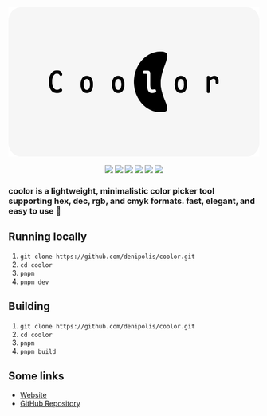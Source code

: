 <p align="center">
<img src="docs/logo.png" height=300 />
</p>
<p align="center">
    <img src="https://img.shields.io/github/license/denipolis/coolor?color=0">
    <img src="https://img.shields.io/github/repo-size/denipolis/coolor">
    <img src="https://img.shields.io/github/issues/denipolis/coolor">
    <img src="https://img.shields.io/github/issues-pr/denipolis/coolor">
    <img src="https://img.shields.io/website?url=https://coolor.polishch.uk">
    <img src="https://img.shields.io/github/last-commit/denipolis/coolor">
</p>

### coolor is a lightweight, minimalistic color picker tool supporting hex, dec, rgb, and cmyk formats. fast, elegant, and easy to use 🌈

## Running locally
1. `git clone https://github.com/denipolis/coolor.git`
2. `cd coolor`
3. `pnpm`
4. `pnpm dev`

## Building
1. `git clone https://github.com/denipolis/coolor.git`
2. `cd coolor`
3. `pnpm`
4. `pnpm build`

## Some links
* [Website](https://coolor.polishch.uk)
* [GitHub Repository](https://github.com/denipolis/coolor)

